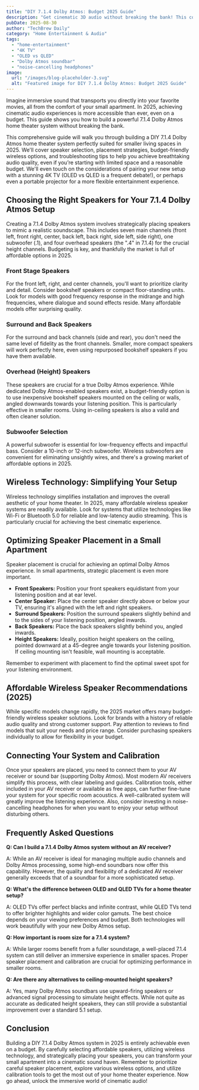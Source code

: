 ```yaml
---
title: "DIY 7.1.4 Dolby Atmos: Budget 2025 Guide"
description: "Get cinematic 3D audio without breaking the bank! This complete guide shows you how to build an affordable 7.1.4 Dolby Atmos home theater setup in a small apartment. We'll help you choose the best wireless speakers and more.  Get started now!"
pubDate: 2025-08-30
author: "TechBrew Daily"
category: "Home Entertainment & Audio"
tags:
  - "home-entertainment"
  - "4K TV"
  - "OLED vs QLED"
  - "Dolby Atmos soundbar"
  - "noise-cancelling headphones"
image:
  url: "/images/blog-placeholder-3.svg"
  alt: "Featured image for DIY 7.1.4 Dolby Atmos: Budget 2025 Guide"
---
```


Imagine immersive sound that transports you directly into your favorite movies, all from the comfort of your small apartment.  In 2025, achieving cinematic audio experiences is more accessible than ever, even on a budget.  This guide shows you how to build a powerful 7.1.4 Dolby Atmos home theater system without breaking the bank.


This comprehensive guide will walk you through building a DIY 7.1.4 Dolby Atmos home theater system perfectly suited for smaller living spaces in 2025. We'll cover speaker selection, placement strategies, budget-friendly wireless options, and troubleshooting tips to help you achieve breathtaking audio quality, even if you’re starting with limited space and a reasonable budget.  We'll even touch on the considerations of pairing your new setup with a stunning 4K TV (OLED vs QLED is a frequent debate!), or perhaps even a portable projector for a more flexible entertainment experience.

## Choosing the Right Speakers for Your 7.1.4 Dolby Atmos Setup

Creating a 7.1.4 Dolby Atmos system involves strategically placing speakers to mimic a realistic soundscape.  This includes seven main channels (front left, front right, center, back left, back right, side left, side right), one subwoofer (.1), and four overhead speakers (the ".4" in 7.1.4) for the crucial height channels.  Budgeting is key, and thankfully the market is full of affordable options in 2025.

### Front Stage Speakers

For the front left, right, and center channels, you'll want to prioritize clarity and detail.  Consider bookshelf speakers or compact floor-standing units.  Look for models with good frequency response in the midrange and high frequencies, where dialogue and sound effects reside.  Many affordable models offer surprising quality.

### Surround and Back Speakers

For the surround and back channels (side and rear), you don't need the same level of fidelity as the front channels.  Smaller, more compact speakers will work perfectly here, even using repurposed bookshelf speakers if you have them available.

### Overhead (Height) Speakers

These speakers are crucial for a true Dolby Atmos experience.  While dedicated Dolby Atmos-enabled speakers exist, a budget-friendly option is to use inexpensive bookshelf speakers mounted on the ceiling or walls, angled downwards towards your listening position.  This is particularly effective in smaller rooms.  Using in-ceiling speakers is also a valid and often cleaner solution.

### Subwoofer Selection

A powerful subwoofer is essential for low-frequency effects and impactful bass.  Consider a 10-inch or 12-inch subwoofer. Wireless subwoofers are convenient for eliminating unsightly wires, and there's a growing market of affordable options in 2025.

## Wireless Technology: Simplifying Your Setup

Wireless technology simplifies installation and improves the overall aesthetic of your home theater.  In 2025, many affordable wireless speaker systems are readily available.  Look for systems that utilize technologies like Wi-Fi or Bluetooth 5.0 for reliable and low-latency audio streaming.  This is particularly crucial for achieving the best cinematic experience.


##  Optimizing Speaker Placement in a Small Apartment

Speaker placement is crucial for achieving an optimal Dolby Atmos experience.  In small apartments, strategic placement is even more important.

*   **Front Speakers:** Position your front speakers equidistant from your listening position and at ear level.
*   **Center Speaker:** Place the center speaker directly above or below your TV, ensuring it's aligned with the left and right speakers.
*   **Surround Speakers:** Position the surround speakers slightly behind and to the sides of your listening position, angled inwards.
*   **Back Speakers:** Place the back speakers slightly behind you, angled inwards.
*   **Height Speakers:** Ideally, position height speakers on the ceiling, pointed downward at a 45-degree angle towards your listening position. If ceiling mounting isn't feasible, wall mounting is acceptable.

Remember to experiment with placement to find the optimal sweet spot for your listening environment.


##  Affordable Wireless Speaker Recommendations (2025)

While specific models change rapidly, the 2025 market offers many budget-friendly wireless speaker solutions.  Look for brands with a history of reliable audio quality and strong customer support.  Pay attention to reviews to find models that suit your needs and price range.  Consider purchasing speakers individually to allow for flexibility in your budget.

## Connecting Your System and Calibration

Once your speakers are placed, you need to connect them to your AV receiver or sound bar (supporting Dolby Atmos).  Most modern AV receivers simplify this process, with clear labeling and guides. Calibration tools, either included in your AV receiver or available as free apps, can further fine-tune your system for your specific room acoustics.  A well-calibrated system will greatly improve the listening experience.  Also, consider investing in noise-cancelling headphones for when you want to enjoy your setup without disturbing others.

## Frequently Asked Questions

**Q: Can I build a 7.1.4 Dolby Atmos system without an AV receiver?**

A: While an AV receiver is ideal for managing multiple audio channels and Dolby Atmos processing, some high-end soundbars now offer this capability.  However, the quality and flexibility of a dedicated AV receiver generally exceeds that of a soundbar for a more sophisticated setup.

**Q:  What's the difference between OLED and QLED TVs for a home theater setup?**

A: OLED TVs offer perfect blacks and infinite contrast, while QLED TVs tend to offer brighter highlights and wider color gamuts.  The best choice depends on your viewing preferences and budget.  Both technologies will work beautifully with your new Dolby Atmos setup.

**Q: How important is room size for a 7.1.4 system?**

A:  While larger rooms benefit from a fuller soundstage, a well-placed 7.1.4 system can still deliver an immersive experience in smaller spaces.  Proper speaker placement and calibration are crucial for optimizing performance in smaller rooms.

**Q:  Are there any alternatives to ceiling-mounted height speakers?**

A: Yes, many Dolby Atmos soundbars use upward-firing speakers or advanced signal processing to simulate height effects.  While not quite as accurate as dedicated height speakers, they can still provide a substantial improvement over a standard 5.1 setup.


## Conclusion

Building a DIY 7.1.4 Dolby Atmos system in 2025 is entirely achievable even on a budget.  By carefully selecting affordable speakers, utilizing wireless technology, and strategically placing your speakers, you can transform your small apartment into a cinematic sound haven.  Remember to prioritize careful speaker placement, explore various wireless options, and utilize calibration tools to get the most out of your home theater experience. Now go ahead, unlock the immersive world of cinematic audio!